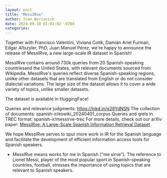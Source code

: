 ```yaml
---
layout: post
title: "MessIRve"
author: Ivan Bercovich
date: 2024-09-30 01:01:02 -0700
categories:
---
```


Together with Francisco Valentini, Viviana Cotik, Damián Ariel Furman, Edgar Altszyler, PhD, Juan Manuel Pérez, we're happy to announce the release of MessIRve, a new large-scale IR dataset in Spanish!

MessIRve contains around 730k queries from 20 Spanish-speaking countriesand the United States, with relevant documents sourced from Wikipedia. MessIRve's queries reflect diverse Spanish-speaking regions, unlike other datasets that are translated from English or do not consider dialectal variations. The large size of the dataset allows it to cover a wide variety of topics, unlike smaller datasets.

The dataset is available in HuggingFace!

Queries and relevance judgments: https://lnkd.in/g28YdNSN
The collection of documents: spanish-ir/eswiki_20240401_corpus
Queries and qrels in TREC format: spanish-ir/messirve-trec
For more details, check out our arXiv paper: [MessIRve: A Large-Scale Spanish Information Retrieval Dataset](https://arxiv.org/abs/2409.05994)

We hope MessIRve serves to spur more work in IR for the Spanish language and facilitate the development of efficient information access tools for Spanish speakers.

- MessIRve means works for me in Spanish ("me sirve"). The reference to Lionel Messi, player of the most popular sport in Spanish-speaking countries, football, stresses the importance of using topics that are relevant to Spanish speakers.
